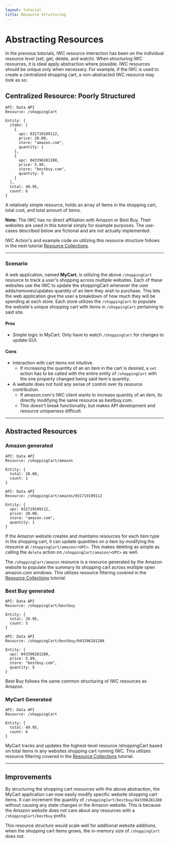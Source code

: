 ```yaml
---
layout: tutorial
title: Resource Structuring 
---
```


# Abstracting Resources
In the previous tutorials, IWC resource interaction has been on the individual resource level 
(set, get, delete, and watch). When structuring IWC resources, it is ideal apply abstraction where possible. IWC 
resources should be unique only when necessary. For example, if the IWC is used to create a centralized shopping cart, 
a non-abstracted IWC resource may look as so:

## Centralized Resource: Poorly Structured
```
API: Data API
Resource: /shoppingCart

Entity: {
  items: [
    {
      upc: 031719199112,
      price: 20.00,
      store: "amazon.com",
      quantity: 1
    },
    {
      upc: 043396281288,
      price: 5.99,
      store: "bestbuy.com",
      quantity: 5
    } 
  ],
  total: 49.95,
  count: 6
}
```

A relatively simple resource, holds an array of items in the shopping cart, total cost, and total amount of items.

**Note:** The IWC has no direct affiliation with Amazon or Best Buy. Their websites are used in this tutorial simply
for example purposes. The use-cases described below are fictional and are not actually implemented.

IWC Action's and example code on utilizing this resource structure follows in the next tutorial 
[Resource Collections](04_collections.md).
***

### Scenario
A web application, named **MyCart**, is utilizing the above `/shoppingCart` resource to track a user's shopping across 
multiple websites. Each of these websites use the IWC to update the shoppingCart whenever the user adds/removes/updates 
quantity of an item they wish to purchase. This lets the web application give the user a breakdown of how much they will
be spending at each store. Each store utilizes the `/shoppingCart` to populate the website's unique shopping cart with 
items in `/shoppingCart` pertaining to said site.

#### Pros
 * Simple logic in MyCart. Only have to watch `/shoppingCart` for changes to update GUI.

#### Cons
 * Interaction with cart items not intuitive. 
   * If increasing the quantity of an an item in the cart is desired, a `set` action has to be called with the entire 
   entity of `/shoppingCart` with the one property changed being said item's quantity.
 * A website does not hold any sense of control over its resource contribution.
   * If amazon.com's IWC client wants to increase quantity of an item, its directly modifying the same resource as 
   bestbuy.com.
   * This doesn't break functionality, but makes API development and resource uniqueness difficult.
   
***

## Abstracted Resources

### Amazon generated
```
API: Data API
Resource: /shoppingCart/amazon

Entity: {
  total: 20.00,
  count: 1
}
```

```
API: Data API
Resource: /shoppingCart/amazon/031719199112

Entity: {
  upc: 031719199112,
  price: 20.00,
  store: "amazon.com",
  quantity: 1
}
```

If the Amazon website creates and maintains resources for each item type in the shopping cart, it can update quantities on a item
by modifying the resource at `/shoppingCart/amazon/<UPC>`. This makes deleting as simple as calling the `delete` action
on `/shoppingCart/amazon/<UPC>` as well.

The `/shoppingCart/amazon` resource is a resource generated by the Amazon website to populate the summary its shopping
cart across multiple open amazon.com windows. This utilizes resource filtering covered in the 
[Resource Collections](04_collections.md) tutorial.


### Best Buy generated
```
API: Data API
Resource: /shoppingCart/bestbuy

Entity: {
  total: 29.95,
  count: 5
}
```


```
API: Data API
Resource: /shoppingCart/bestbuy/043396281288

Entity: {
  upc: 043396281288,
  price: 5.99,
  store: "bestbuy.com",
  quantity: 5
} 
```

Best Buy follows the same common structuring of IWC resources as Amazon.

### MyCart Generated
```
API: Data API
Resource: /shoppingCart

Entity: {
  total: 49.95,
  count: 6
}
```

MyCart tracks and updates the highest-level resource /shoppingCart based on total items in any websites shopping
cart running IWC.  This utilizes resource filtering covered in the [Resource Collections](04_collections.md) tutorial.

***

## Improvements
By structuring the shopping cart resources with the above abstraction, the MyCart application can now easily modify
specific website shopping cart items. It can increment the quantity of `/shoppingCart/bestbuy/043396281288` without
causing any state changes in the Amazon website. This is because the Amazon website does not care about any resources
with a `/shoppingCart/bestbuy` prefix. 
 
This resource structure would scale well for additional website additions, when the shopping cart items grows, the 
in-memory size of `/shoppingCart` does not.